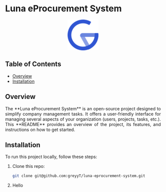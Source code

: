 # Luna eProcurement System

<p align='center'>
<img width=100 src="https://raw.githubusercontent.com/greyyT/luna-eprocurement-system/main/frontend/src/assets/icons/lunar-client.svg">
</p>

## Table of Contents

- [Overview](#overview)
- [Installation](#installation)

## Overview

<p align="justify">
The **Luna eProcurement System** is an open-source project designed to simplify company management tasks. It offers a user-friendly interface for managing several aspects of your organization (users, projects, tasks, etc.). This **README** provides an overview of the project, its features, and instructions on how to get started.
</p>

## Installation

To run this project locally, follow these steps:
1. Clone this repo:

   ```sh
   git clone git@github.com:greyyT/luna-eprocurement-system.git
   ```

2. Hello
